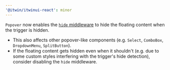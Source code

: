 ```yaml
---
'@itwin/itwinui-react': minor
---
```


`Popover` now enables the [`hide` middleware](https://floating-ui.com/docs/hide) to hide the floating content when the trigger is hidden.
* This also affects other popover-like components (e.g. `Select`, `ComboBox`, `DropdownMenu`, `SplitButton`).
* If the floating content gets hidden even when it shouldn't (e.g. due to some custom styles interfering with the trigger's hide detection), consider disabling the `hide` middleware.
